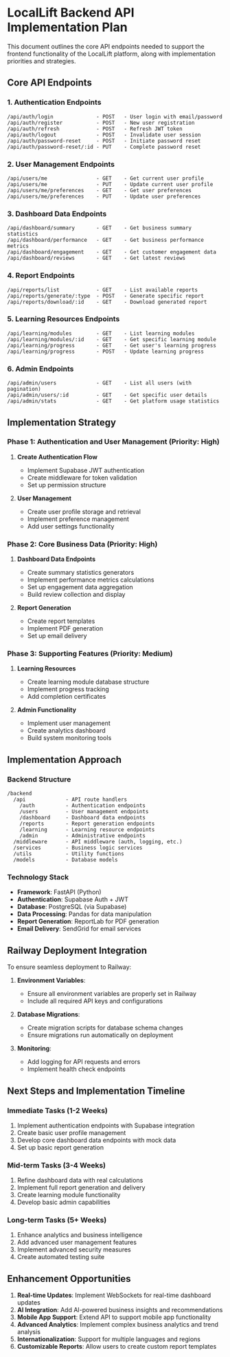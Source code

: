 # LocalLift Backend API Implementation Plan

This document outlines the core API endpoints needed to support the frontend functionality of the LocalLift platform, along with implementation priorities and strategies.

## Core API Endpoints

### 1. Authentication Endpoints

```
/api/auth/login              - POST   - User login with email/password
/api/auth/register           - POST   - New user registration 
/api/auth/refresh            - POST   - Refresh JWT token
/api/auth/logout             - POST   - Invalidate user session
/api/auth/password-reset     - POST   - Initiate password reset
/api/auth/password-reset/:id - PUT    - Complete password reset
```

### 2. User Management Endpoints

```
/api/users/me                - GET    - Get current user profile
/api/users/me                - PUT    - Update current user profile
/api/users/me/preferences    - GET    - Get user preferences
/api/users/me/preferences    - PUT    - Update user preferences
```

### 3. Dashboard Data Endpoints

```
/api/dashboard/summary       - GET    - Get business summary statistics
/api/dashboard/performance   - GET    - Get business performance metrics
/api/dashboard/engagement    - GET    - Get customer engagement data
/api/dashboard/reviews       - GET    - Get latest reviews
```

### 4. Report Endpoints

```
/api/reports/list            - GET    - List available reports
/api/reports/generate/:type  - POST   - Generate specific report
/api/reports/download/:id    - GET    - Download generated report
```

### 5. Learning Resources Endpoints

```
/api/learning/modules        - GET    - List learning modules
/api/learning/modules/:id    - GET    - Get specific learning module
/api/learning/progress       - GET    - Get user's learning progress
/api/learning/progress       - POST   - Update learning progress
```

### 6. Admin Endpoints

```
/api/admin/users             - GET    - List all users (with pagination)
/api/admin/users/:id         - GET    - Get specific user details
/api/admin/stats             - GET    - Get platform usage statistics
```

## Implementation Strategy

### Phase 1: Authentication and User Management (Priority: High)

1. **Create Authentication Flow**
   - Implement Supabase JWT authentication
   - Create middleware for token validation
   - Set up permission structure

2. **User Management**
   - Create user profile storage and retrieval
   - Implement preference management
   - Add user settings functionality

### Phase 2: Core Business Data (Priority: High)

1. **Dashboard Data Endpoints**
   - Create summary statistics generators
   - Implement performance metrics calculations
   - Set up engagement data aggregation
   - Build review collection and display

2. **Report Generation**
   - Create report templates
   - Implement PDF generation
   - Set up email delivery

### Phase 3: Supporting Features (Priority: Medium)

1. **Learning Resources**
   - Create learning module database structure
   - Implement progress tracking
   - Add completion certificates

2. **Admin Functionality**
   - Implement user management
   - Create analytics dashboard
   - Build system monitoring tools

## Implementation Approach

### Backend Structure

```
/backend
  /api             - API route handlers
    /auth          - Authentication endpoints
    /users         - User management endpoints
    /dashboard     - Dashboard data endpoints
    /reports       - Report generation endpoints
    /learning      - Learning resource endpoints
    /admin         - Administrative endpoints
  /middleware      - API middleware (auth, logging, etc.)
  /services        - Business logic services
  /utils           - Utility functions
  /models          - Database models
```

### Technology Stack

- **Framework**: FastAPI (Python)
- **Authentication**: Supabase Auth + JWT
- **Database**: PostgreSQL (via Supabase)
- **Data Processing**: Pandas for data manipulation
- **Report Generation**: ReportLab for PDF generation
- **Email Delivery**: SendGrid for email services

## Railway Deployment Integration

To ensure seamless deployment to Railway:

1. **Environment Variables**:
   - Ensure all environment variables are properly set in Railway
   - Include all required API keys and configurations

2. **Database Migrations**:
   - Create migration scripts for database schema changes
   - Ensure migrations run automatically on deployment

3. **Monitoring**:
   - Add logging for API requests and errors
   - Implement health check endpoints

## Next Steps and Implementation Timeline

### Immediate Tasks (1-2 Weeks)

1. Implement authentication endpoints with Supabase integration
2. Create basic user profile management
3. Develop core dashboard data endpoints with mock data
4. Set up basic report generation

### Mid-term Tasks (3-4 Weeks)

1. Refine dashboard data with real calculations
2. Implement full report generation and delivery
3. Create learning module functionality
4. Develop basic admin capabilities

### Long-term Tasks (5+ Weeks)

1. Enhance analytics and business intelligence
2. Add advanced user management features
3. Implement advanced security measures
4. Create automated testing suite

## Enhancement Opportunities

1. **Real-time Updates**: Implement WebSockets for real-time dashboard updates
2. **AI Integration**: Add AI-powered business insights and recommendations
3. **Mobile App Support**: Extend API to support mobile app functionality
4. **Advanced Analytics**: Implement complex business analytics and trend analysis
5. **Internationalization**: Support for multiple languages and regions
6. **Customizable Reports**: Allow users to create custom report templates
